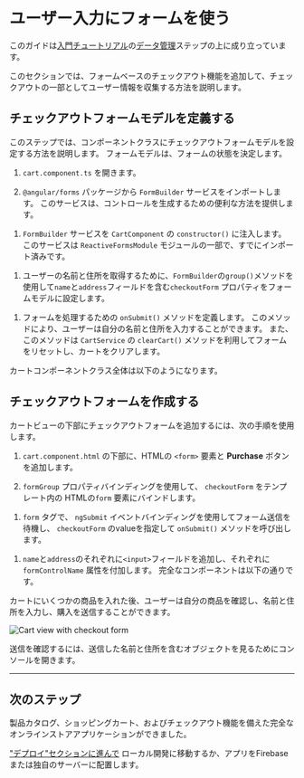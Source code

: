 # ユーザー入力にフォームを使う

このガイドは[入門チュートリアル](start "Get started with a basic Angular app")の[データ管理](start/start-data "Try it: Managing Data")ステップの上に成り立っています。

このセクションでは、フォームベースのチェックアウト機能を追加して、チェックアウトの一部としてユーザー情報を収集する方法を説明します。

## チェックアウトフォームモデルを定義する

このステップでは、コンポーネントクラスにチェックアウトフォームモデルを設定する方法を説明します。
フォームモデルは、フォームの状態を決定します。

1. `cart.component.ts` を開きます。

1. `@angular/forms` パッケージから `FormBuilder` サービスをインポートします。
  このサービスは、コントロールを生成するための便利な方法を提供します。

  <code-example header="src/app/cart/cart.component.ts" path="getting-started/src/app/cart/cart.component.ts" region="imports">
  </code-example>

1. `FormBuilder` サービスを `CartComponent` の `constructor()` に注入します。
  このサービスは `ReactiveFormsModule` モジュールの一部で、すでにインポート済みです。

  <code-example header="src/app/cart/cart.component.ts" path="getting-started/src/app/cart/cart.component.ts" region="inject-form-builder">
  </code-example>

1. ユーザーの名前と住所を取得するために、`FormBuilder`の`group()`メソッドを使用して`name`と`address`フィールドを含む`checkoutForm` プロパティをフォームモデルに設定します。

  <code-example header="src/app/cart/cart.component.ts" path="getting-started/src/app/cart/cart.component.ts" region="checkout-form-group"></code-example>

1. フォームを処理するための `onSubmit()` メソッドを定義します。
  このメソッドにより、ユーザーは自分の名前と住所を入力することができます。
  また、このメソッドは `CartService` の `clearCart()` メソッドを利用してフォームをリセットし、カートをクリアします。

  カートコンポーネントクラス全体は以下のようになります。

  <code-example header="src/app/cart/cart.component.ts" path="getting-started/src/app/cart/cart.component.ts">
  </code-example>

## チェックアウトフォームを作成する

カートビューの下部にチェックアウトフォームを追加するには、次の手順を使用します。

1. `cart.component.html` の下部に、HTMLの `<form>` 要素と **Purchase** ボタンを追加します。

1. `formGroup` プロパティバインディングを使用して、 `checkoutForm` をテンプレート内の HTMLの`form` 要素にバインドします。

  <code-example header="src/app/cart/cart.component.html" path="getting-started/src/app/cart/cart.component.3.html" region="checkout-form">
  </code-example>

1. `form` タグで、 `ngSubmit` イベントバインディングを使用してフォーム送信を待機し、 `checkoutForm` のvalueを指定して `onSubmit()` メソッドを呼び出します。

  <code-example path="getting-started/src/app/cart/cart.component.html" header="src/app/cart/cart.component.html (cart component template detail)" region="checkout-form-1">
  </code-example>

1. `name`と`address`のそれぞれに`<input>`フィールドを追加し、それぞれに `formControlName` 属性を付加します。
  完全なコンポーネントは以下の通りです。

  <code-example path="getting-started/src/app/cart/cart.component.html" header="src/app/cart/cart.component.html" region="checkout-form-2">
  </code-example>

カートにいくつかの商品を入れた後、ユーザーは自分の商品を確認し、名前と住所を入力し、購入を送信することができます。

<div class="lightbox">
  <img src='generated/images/guide/start/cart-with-items-and-form.png' alt="Cart view with checkout form">
</div>

送信を確認するには、送信した名前と住所を含むオブジェクトを見るためにコンソールを開きます。

<hr />

## 次のステップ

製品カタログ、ショッピングカート、およびチェックアウト機能を備えた完全なオンラインストアアプリケーションができました。

["デプロイ"セクションに進んで](start/start-deployment "Try it: Deployment") ローカル開発に移動するか、アプリをFirebaseまたは独自のサーバーに配置します。
